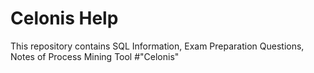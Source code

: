 # Celonis Help

This repository contains SQL Information, Exam Preparation Questions, Notes of Process Mining Tool #"Celonis"

